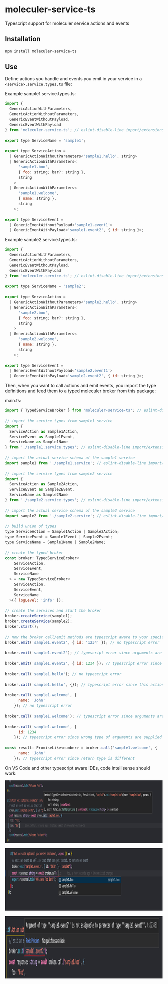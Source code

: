 # moleculer-service-ts
Typescript support for moleculer service actions and events


## Installation

```bash
npm install moleculer-service-ts
```

## Use

Define actions you handle and events you emit in your service in a ```<service>.service.types.ts``` file:

Example sample1.service.types.ts:

```js
import {
  GenericActionWithParameters,
  GenericActionWithoutParameters,
  GenericEventWithoutPayload,
  GenericEventWithPayload
} from 'moleculer-service-ts'; // eslint-disable-line import/extensions

export type ServiceName = 'sample1';

export type ServiceAction =
  | GenericActionWithoutParameters<'sample1.hello', string>
  | GenericActionWithParameters<
      'sample1.boo',
      { foo: string; bar?: string },
      string
    >
  | GenericActionWithParameters<
      'sample1.welcome',
      { name: string },
      string
    >;

export type ServiceEvent =
  | GenericEventWithoutPayload<'sample1.event1'>
  | GenericEventWithPayload<'sample1.event2', { id: string }>;
```

Example sample2.service.types.ts:
```js
import {
  GenericActionWithParameters,
  GenericActionWithoutParameters,
  GenericEventWithoutPayload,
  GenericEventWithPayload
} from 'moleculer-service-ts'; // eslint-disable-line import/extensions

export type ServiceName = 'sample2';

export type ServiceAction =
  | GenericActionWithoutParameters<'sample2.hello', string>
  | GenericActionWithParameters<
      'sample2.boo',
      { foo: string; bar?: string },
      string
    >
  | GenericActionWithParameters<
      'sample2.welcome',
      { name: string },
      string
    >;

export type ServiceEvent =
  | GenericEventWithoutPayload<'sample2.event1'>
  | GenericEventWithPayload<'sample2.event2', { id: string }>;
```

Then, when you want to call actions and emit events, you import the type definitions and feed them to a typed moleculer broker from this package:

main.ts:

```js
import { TypedServiceBroker } from 'moleculer-service-ts'; // eslint-disable-line import/extensions

// import the service types from sample1 service
import {
  ServiceAction as Sample1Action,
  ServiceEvent as Sample1Event,
  ServiceName as Sample1Name
} from './sample1.service.types'; // eslint-disable-line import/extensions

// import the actual service schema of the sample1 service
import sample1 from './sample1.service'; // eslint-disable-line import/extensions

// import the service types from sample2 service
import {
  ServiceAction as Sample2Action,
  ServiceEvent as Sample2Event,
  ServiceName as Sample2Name
} from './sample2.service.types'; // eslint-disable-line import/extensions

// import the actual service schema of the sample2 service
import sample2 from './sample2.service'; // eslint-disable-line import/extensions

// build union of types
type ServiceAction = Sample1Action | Sample2Action;
type ServiceEvent = Sample1Event | Sample2Event;
type ServiceName = Sample1Name | Sample2Name;

// create the typed broker
const broker: TypedServiceBroker<
    ServiceAction,
    ServiceEvent,
    ServiceName
  > = new TypedServiceBroker<
    ServiceAction,
    ServiceEvent,
    ServiceName
  >({ logLevel: 'info' });

// create the services and start the broker
broker.createService(sample1);
broker.createService(sample2);
broker.start();

// now the broker call/emit methods are typescript aware to your specific services
broker.emit('sample1.event2', { id: '1234' }); // no typescript error

broker.emit('sample1.event2'); // typescript error since arguments are expected

broker.emit('sample1.event2', { id: 1234 }); // typescript error since arguments are of wrong type

broker.call('sample1.hello'); // no typescript error

broker.call('sample1.hello', {}); // typescript error since this action does not take an argument

broker.call('sample1.welcome', {
      name: 'John'
    }); // no typescript error

broker.call('sample1.welcome'); // typescript error since arguments are expected

broker.call('sample1.welcome', {
      id: 1234
    }); // typescript error since wrong type of arguments are supplied

const result: PromiseLike<number> = broker.call('sample1.welcome', {
      name: 'John'
    }); // typescript error since return type is different
```

On VS Code and other typescript aware IDEs, code intellisense should work:

<p align="center">
<img src="image1.png" width="1000" height="200" />
</p>

<p align="center">
<img src="image2.png" width="1000" height="200" />
</p>

<p align="center">
<img src="image3.png" width="1000" height="200" />
</p>
